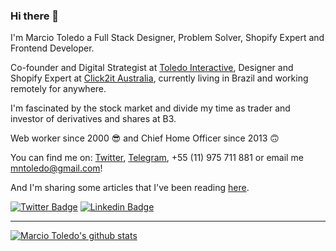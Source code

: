 ### Hi there 👋

I'm Marcio Toledo a Full Stack Designer, Problem Solver, Shopify Expert and Frontend Developer.

Co-founder and Digital Strategist at [Toledo Interactive](//toledointeractive.com), Designer and Shopify Expert at [Click2it Australia](//click2it.com.au), currently living in Brazil and working remotely for anywhere.

I'm fascinated by the stock market and divide my time as trader and investor of derivatives and shares at B3.

Web worker since 2000 😎 and Chief Home Officer since 2013 🙃

You can find me on: [Twitter](//twitter.com/marciotoledo), [Telegram](//t.me/marciotoledo), +55 (11) 975 711 881 or email me mntoledo@gmail.com!

And I'm sharing some articles that I've been reading [here](//marciotoledo.com/readings).

[![Twitter Badge](//img.shields.io/badge/-Twitter-1ca0f1?style=flat-square&labelColor=1ca0f1&logo=twitter&logoColor=white&link=https://twitter.com/marciotoledo)](https://twitter.com/marciotoledo)
[![Linkedin Badge](//img.shields.io/badge/-LinkedIn-blue?style=flat-square&logo=Linkedin&logoColor=white&link=https://www.linkedin.com/in/marciotoledo)](https://www.linkedin.com/in/marciotoledo)

____

[![Marcio Toledo's github stats](//github-readme-stats.vercel.app/api?username=marciotoledo&theme=dark&show_icons=true&count_private=true)](https://github.com/marciotoledo)


<!--
**marciotoledo/marciotoledo** is a ✨ _special_ ✨ repository because its `README.md` (this file) appears on your GitHub profile.

Here are some ideas to get you started:

- 🔭 I’m currently working on ...
- 🌱 I’m currently learning ...
- 👯 I’m looking to collaborate on ...
- 🤔 I’m looking for help with ...
- 💬 Ask me about ...
- 📫 How to reach me: ...
- 😄 Pronouns: ...
- ⚡ Fun fact: ...
-->
